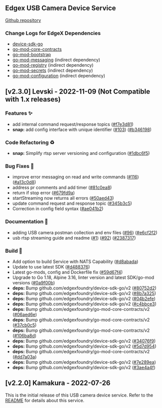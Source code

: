 
<a name="USB Camera Device Service (found in device-usb-camera) Changelog"></a>
## Edgex USB Camera Device Service
[Github repository](https://github.com/edgexfoundry/device-usb-camera)

### Change Logs for EdgeX Dependencies

- [device-sdk-go](https://github.com/edgexfoundry/device-sdk-go/blob/main/CHANGELOG.md)
- [go-mod-core-contracts](https://github.com/edgexfoundry/go-mod-core-contracts/blob/main/CHANGELOG.md)
- [go-mod-bootstrap](https://github.com/edgexfoundry/go-mod-bootstrap/blob/main/CHANGELOG.md)
- [go-mod-messaging](https://github.com/edgexfoundry/go-mod-messaging/blob/main/CHANGELOG.md) (indirect dependency)
- [go-mod-registry](https://github.com/edgexfoundry/go-mod-registry/blob/main/CHANGELOG.md)  (indirect dependency)
- [go-mod-secrets](https://github.com/edgexfoundry/go-mod-secrets/blob/main/CHANGELOG.md) (indirect dependency)
- [go-mod-configuration](https://github.com/edgexfoundry/go-mod-configuration/blob/main/CHANGELOG.md) (indirect dependency)

## [v2.3.0] Levski - 2022-11-09 (Not Compatible with 1.x releases)

### Features ✨
- add internal command request/response topics ([#f7e3d81](https://github.com/edgexfoundry/device-usb-camera/commits/f7e3d81))
- **snap:** add config interface with unique identifier ([#103](https://github.com/edgexfoundry/device-usb-camera/issues/103)) ([#b346198](https://github.com/edgexfoundry/device-usb-camera/commits/b346198))

### Code Refactoring ♻
- **snap:** Simplify rtsp server versioning and configuration ([#1dbc6f5](https://github.com/edgexfoundry/device-usb-camera/commits/1dbc6f5))

### Bug Fixes 🐛
- improve error messaging on read and write commands ([#116](https://github.com/edgexfoundry/device-usb-camera/issues/116)) ([#a13c0d8](https://github.com/edgexfoundry/device-usb-camera/commits/a13c0d8))
- address pr comments and add timer ([#81c0ea8](https://github.com/edgexfoundry/device-usb-camera/commits/81c0ea8))
- return if stop error ([#679fd9a](https://github.com/edgexfoundry/device-usb-camera/commits/679fd9a))
- startStreaming now returns all errors ([#50aed43](https://github.com/edgexfoundry/device-usb-camera/commits/50aed43))
- update command request and response topic ([#345b3c5](https://github.com/edgexfoundry/device-usb-camera/commits/345b3c5))
- Correction in config field syntax ([#ae041b2](https://github.com/edgexfoundry/device-usb-camera/commits/ae041b2))

### Documentation 📖
- adding USB camera postman collection and env files ([#96](https://github.com/edgexfoundry/device-usb-camera/issues/96)) ([#e6cf2f2](https://github.com/edgexfoundry/device-usb-camera/commits/e6cf2f2))
- usb rtsp streaming guide and readme ([#1](https://github.com/edgexfoundry/device-usb-camera/issues/1)) ([#92](https://github.com/edgexfoundry/device-usb-camera/issues/92)) ([#2387317](https://github.com/edgexfoundry/device-usb-camera/commits/2387317))

### Build 👷
- Add option to build Service with NATS Capability ([#d8abada](https://github.com/edgexfoundry/device-usb-camera/commits/d8abada))
- Update to use latest SDK ([#d488376](https://github.com/edgexfoundry/device-usb-camera/commits/d488376))
- Latest go-mods, config and Dockerfile fix ([#59d67f4](https://github.com/edgexfoundry/device-usb-camera/commits/59d67f4))
- Upgrade to Go 1.18, Alpine 3.16, linter version and latest SDK/go-mod versions ([#0a9f00b](https://github.com/edgexfoundry/device-usb-camera/commits/0a9f00b))
- **deps:** Bump github.com/edgexfoundry/device-sdk-go/v2 ([#80752d2](https://github.com/edgexfoundry/device-usb-camera/commits/80752d2))
- **deps:** Bump github.com/edgexfoundry/device-sdk-go/v2 ([#8b7a325](https://github.com/edgexfoundry/device-usb-camera/commits/8b7a325))
- **deps:** Bump github.com/edgexfoundry/device-sdk-go/v2 ([#04b2efe](https://github.com/edgexfoundry/device-usb-camera/commits/04b2efe))
- **deps:** Bump github.com/edgexfoundry/device-sdk-go/v2 ([#c4bbce3](https://github.com/edgexfoundry/device-usb-camera/commits/c4bbce3))
- **deps:** Bump github.com/edgexfoundry/go-mod-core-contracts/v2 ([#06aed6e](https://github.com/edgexfoundry/device-usb-camera/commits/06aed6e))
- **deps:** Bump github.com/edgexfoundry/go-mod-core-contracts/v2 ([#37cb0c5](https://github.com/edgexfoundry/device-usb-camera/commits/37cb0c5))
- **deps:** Bump github.com/edgexfoundry/go-mod-core-contracts/v2 ([#106ba8d](https://github.com/edgexfoundry/device-usb-camera/commits/106ba8d))
- **deps:** Bump github.com/edgexfoundry/device-sdk-go/v2 ([#34076f9](https://github.com/edgexfoundry/device-usb-camera/commits/34076f9))
- **deps:** Bump github.com/edgexfoundry/device-sdk-go/v2 ([#5d7d954](https://github.com/edgexfoundry/device-usb-camera/commits/5d7d954))
- **deps:** Bump github.com/edgexfoundry/go-mod-core-contracts/v2 ([#dd7a03a](https://github.com/edgexfoundry/device-usb-camera/commits/dd7a03a))
- **deps:** Bump github.com/edgexfoundry/device-sdk-go/v2 ([#7e289ea](https://github.com/edgexfoundry/device-usb-camera/commits/7e289ea))
- **deps:** Bump github.com/edgexfoundry/device-sdk-go/v2 ([#3ae4a4f](https://github.com/edgexfoundry/device-usb-camera/commits/3ae4a4f))


## [v2.2.0] Kamakura - 2022-07-26

This is the initial release of this USB camera device service. Refer to the [README](https://github.com/edgexfoundry/device-usb-camera/blob/v2.2.0/README.md) for details about this service.